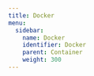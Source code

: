 ```yaml
---
title: Docker
menu:
  sidebar:
    name: Docker
    identifier: Docker
    parent: Container
    weight: 300
---
```

